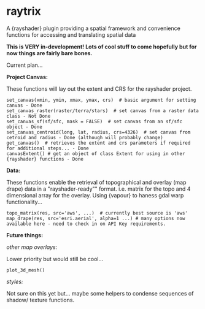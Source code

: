 # raytrix
A {rayshader} plugin providing a spatial framework and convenience functions for 
accessing and translating spatial data

**This is VERY in-development! Lots of cool stuff to come hopefully but for now things are fairly bare bones.**

Current plan...

**Project Canvas:**

These functions will lay out the extent and CRS for the rayshader project.

```
set_canvas(xmin, ymin, xmax, ymax, crs)  # basic argument for setting canvas - Done
set_canvas_raster(raster/terra/stars)  # set canvas from a raster data class - Not Done
set_canvas_sf(sf/sfc, mask = FALSE)  # set canvas from an sf/sfc object - Done
set_canvas_centroid(long, lat, radius, crs=4326)  # set canvas from cetroid and radius - Done (although will probably change)
get_canvas()  # retrieves the extent and crs parameters if required for additional steps... - Done
canvasExtent() # get an object of class Extent for using in other {rayshader} functions - Done
```

**Data:**

These functions enable the retrieval of topographical and overlay (map drape)
data in a "rayshader-ready"" format. i.e. matrix for the topo and 4 dimensional 
array for the overlay. Using {vapour} to haness gdal warp functionality...

```
topo_matrix(res, src='aws', ...)  # currently best source is 'aws' 
map_drape(res, src='esri.aerial', alpha=1 ...) # many options now available here - need to check in on API Key requirements.
```

**Future things:**

*other map overlays:*

Lower priority but would still be cool...

```
plot_3d_mesh()
```

*styles:*

Not sure on this yet but... maybe some helpers to condense sequences of shadow/
texture functions.

